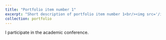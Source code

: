```yaml
---
title: "Portfolio item number 1"
excerpt: "Short description of portfolio item number 1<br/><img src='/images/images/31011731175398_.pic.jpg'>"
collection: portfolio
---
```


I participate in the academic conference.
